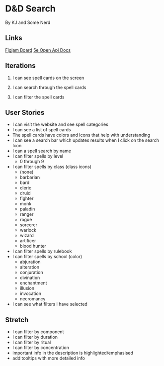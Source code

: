 # D&D Search

By KJ and Some Nerd

## Links

[Figjam Board](https://www.figma.com/file/8JOvjQwyuhMSbWuLcZgMxw/D%26D-5e-Spell-Search?node-id=0%3A1&t=hBRiFvhuAuVTbrAF-1)
[5e Open Api Docs](https://open5e.com/api-docs)

## Iterations

1. I can see spell cards on the screen

2. I can search through the spell cards

3. I can filter the spell cards
## User Stories

- I can visit the website and see spell categories
- I can see a list of spell cards
- The spell cards have colors and Icons that help with understanding
- I can see a search bar which updates results when I click on the search Icon
- I can a spell search by name
- I can filter spells by level
   - 0 through 9
- I can filter spells by class (class icons)
   - (none)
   - barbarian
   - bard
   - cleric
   - druid
   - fighter
   - monk
   - paladin
   - ranger
   - rogue
   - sorcerer
   - warlock
   - wizard
   - artificer
   - blood hunter
- I can filter spells by rulebook
- I can filter spells by school (color)
   - abjuration
   - alteration
   - conjuration
   - divination
   - enchantment
   - illusion
   - invocation
   - necromancy
- I can see what filters I have selected




## Stretch
- I can filter by component
- I can filter by duration
- I can filter by ritual
- I can filter by concentration
- important info in the description is highlighted/emphasised
- add tooltips with more detailed info